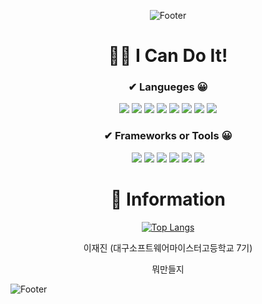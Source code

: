 <div align = center>
  
![Footer](https://capsule-render.vercel.app/api?type=slice&color=d0e39a&height=200&text=이재진&fontColor=ffffff&fontSize=40&desc=대구소프트웨어마이스터고%207기&fontAlign=70&fontAlignY=20&descAlign=70&descAlignY=40&rotate=14&section=header)

#  🐱‍👤 I Can Do It!

### ✔ Langueges 😀
<p>
  <a><img src="https://img.shields.io/badge/C-A8B9CC?style=for-the-badge&logo=C&logoColor=white"/></a>
  <a><img src="https://img.shields.io/badge/Python-3776AB?style=for-the-badge&logo=python&logoColor=yellow"/></a>
  <a><img src="https://img.shields.io/badge/Java-FF7800?style=for-the-badge&logo=java&logoColor=white"/></a>
  <a><img src="https://img.shields.io/badge/Kotlin-7F52FF?style=for-the-badge&logo=kotlin&logoColor=white"/></a>
  <a><img src="https://img.shields.io/badge/Node.js-339933?style=for-the-badge&logo=nodejs&logoColor=white"/></a>
  <a><img src="https://img.shields.io/badge/HTML5-E34F26?style=for-the-badge&logo=html&logoColor=white"/></a>
  <a><img src="https://img.shields.io/badge/CSS3-1572B6?style=for-the-badge&logo=css&logoColor=white"/></a>
  <a><img src="https://img.shields.io/badge/JavaScript-F7DF1E?style=for-the-badge&logo=js&logoColor=white"/></a>
</p>

### ✔ Frameworks or Tools 😀
<p>
  <a><img src="https://img.shields.io/badge/.NET-512BD4?style=for-the-badge&logo=.NET&logoColor=white"/></a>
  <a><img src="https://img.shields.io/badge/Spring Boot-6DB33F?style=for-the-badge&logo=spring&logoColor=white"/></a>
  <a><img src="https://img.shields.io/badge/Selenium-FFD900?style=for-the-badge&logo=selenium&logoColor=white"/></a>
  <a><img src="https://img.shields.io/badge/Unity-FFFFFF?style=for-the-badge&logo=unity&logoColor=black"/></a>
  <a><img src="https://img.shields.io/badge/Heroku-430098?style=for-the-badge&logo=heroku&logoColor=white"/></a>
  <a><img src="https://img.shields.io/badge/MySQL-4479A1?style=for-the-badge&logo=sql&logoColor=white"/></a>
</p>

# 💬 Information

[![Top Langs](https://github-readme-stats.vercel.app/api/top-langs/?username=HINU0622)](https://github.com/HINU0622/github-readme-stats)
  
  

이재진 (대구소프트웨어마이스터고등학교 7기)

뭐만들지
  
</div>
  
![Footer](https://capsule-render.vercel.app/api?type=waving&color=666666&height=200&text=Don't%20Regret%20missing%20this%20Chance.&desc=You've%20Missed%20So%20Many%20Chances%20You%20Don't%20Know%20&fontColor=ffffff&fontSize=25&fontAlignY=60&descAlignY=75&section=footer)
